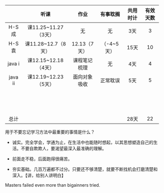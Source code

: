 |         |         听课         |     作业     |  有事耽搁  | 共用时计 | 有效天数 |
| :-----: | :------------------: | :----------: | :--------: | :------: | :------: |
|  H-S成  | 课11.25~11.27（3天） |      无      |     无     |   3天    |    3     |
|  H-S袁  | 课11.28~12.7（8天）  | 12.13（7天） | （-4~5天） |   15天   |    10    |
| java i  | 课12.15~12.18（4天） | 课程笔记梳理 |     无     |   4天    |    4     |
| java ii | 课12.19~12.23（5天） | 面向对象吸收 |  正常耽误  |   5天    |    5     |
|         |                      |              |            |          |          |
|         |                      |              |            |          |          |
|         |                      |              |            |          |          |
|         |                      |              |            |          |          |
|         |                      |              |            |          |          |
|         |                      |              |            |          |          |
|         |                      |              |            |          |          |
|         |                      |              |            |          |          |
|         |                      |              |            |          |          |
|         |                      |              |            |          |          |
|         |                      |              |            |          |          |
|         |                      |              |            |          |          |
|         |                      |              |            |          |          |
|         |                      |              |            |          |          |
|  总计   |                      |              |            |   28天   |    22    |

用于不要忘记学习方法中最重要的事情是什么？

* 诚实。完全学会，学通为止，在生活中也能随时想起，以其思想塑造自己的生活。不要自欺欺人，要渴望最深入最准确的理解。

* 前面走不稳，后面跑得很痛苦。

* 夯实基础。几百万遍都不过分。只要还不够清楚，就要不断找机会打磨清楚和深入。【讲，给别人讲明白】

  

Masters failed even more than bigainners tried.